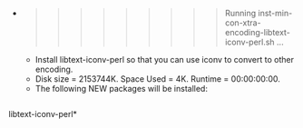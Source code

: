* >>>>>>>>> Running inst-min-con-xtra-encoding-libtext-iconv-perl.sh ...
  * Install libtext-iconv-perl so that you can use iconv to convert to other encoding.
  * Disk size = 2153744K. Space Used = 4K. Runtime = 00:00:00:00.
  * The following NEW packages will be installed:
  ```bash
libtext-iconv-perl*
  ```
